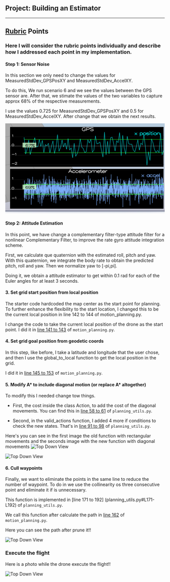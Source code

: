 ## Project: Building an Estimator

---



## [Rubric](https://review.udacity.com/#!/rubrics/1807/view) Points

### Here I will consider the rubric points individually and describe how I addressed each point in my implementation.  





#### Step 1: Sensor Noise

In this section we only need to change the values for MeasuredStdDev_GPSPosXY and MeasuredStdDev_AccelXY.

To do this, We run scenario 6 and we see the values between the GPS sensor are. After that, we stimate the values of the two variables to capture approx 68% of the respective measurements. 

I use the values 0.725 for MeasuredStdDev_GPSPosXY and 0.5 for MeasuredStdDev_AccelXY. After change that we obtain the next results.

![Quad Image](./images/step1.png)


#### Step 2: Attitude Estimation

In this point, we have change a complementary filter-type attitude filter for a nonlinear Complementary Filter, to improve the rate gyro attitude integration scheme. 

First, we calculate que quaternion with the estimated roll, pitch and yaw. With this quaternion, we integrate the body rate to obtain the predicted pitch, roll and yaw. Then we normalize yaw to [-pi,pi].

Doing it, we obtain a attitude estimator to get within 0.1 rad for each of the Euler angles for at least 3 seconds. 



#### 3. Set grid start position from local position

The starter code hardcoded the map center as the start point for planning. To further enhance the flexibility to the start location, I changed this to be the current local position in line 142 to 144 of motion_planning.py.

I change the code to take the current local position of the drone as the start point. I did it in [line 141 to 143](motion_planning.py#L141-143) of `motion_planning.py`.

#### 4. Set grid goal position from geodetic coords

In this step, like before, I take a latitude and longitude that the user chose, and then I use the global_to_local function to get the local position in the grid.

I did it in [line 145 to 153](motion_planning.py#L145-153) of `motion_planning.py`.

#### 5. Modify A* to include diagonal motion (or replace A* altogether)

To modify this I needed change tow things.

* First, the cost inside the class Action, to add the cost of the diagonal movements. You can find this in [line 58 to 61](planning_utils.py#L58-L61) of `planning_utils.py`.

* Second, in the valid_actions function, I added 4 more if conditions to check the new states. That's in [line 91 to 98](planning_utils.py#L91-L98) of `planning_utils.py`.

Here's you can see in the first image the old function with rectangular movements and the seconds image with the new function with diagonal movements 
![Top Down View](./images/rect_path.png)

![Top Down View](./images/diag_path.png)

#### 6. Cull waypoints 

Finally, we want to eliminate the points in the same line to reduce the number of waypoint. To do in we use the collinearity os three consecutive point and eliminate it if is unnecessary. 

This function is implemented in [line 171 to 192] (planning_utils.py#L171-L192) of `planning_utils.py`.

We call this function after calculate the path in [line 162](motion_planning.py#L162) of `motion_planning.py`.

Here you can see the path after prune it!!

![Top Down View](./images/prune_path.png)


### Execute the flight

Here is a photo while the drone execute the flight!!

![Top Down View](./images/flight.png)

